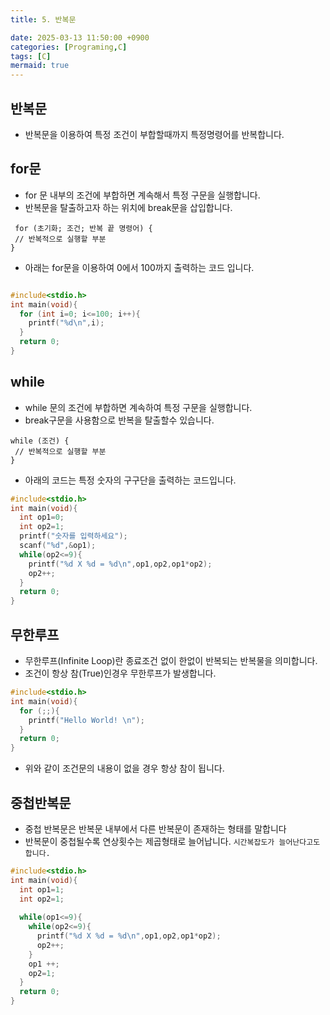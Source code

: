 ```yaml
---
title: 5. 반복문

date: 2025-03-13 11:50:00 +0900
categories: [Programing,C]
tags: [C]
mermaid: true
---
```

## 반복문 
- 반복문을 이용하여 특정 조건이 부합할때까지 특정명령어를 반복합니다.
## for문
- for 문 내부의 조건에 부합하면 계속해서 특정 구문을 실행합니다.
- 반복문을 탈출하고자 하는 위치에 break문을 삽입합니다.

```shell
 for (초기화; 조건; 반복 끝 명령어) {
 // 반복적으로 실행할 부분
}
```

- 아래는 for문을 이용하여 0에서 100까지 출력하는 코드 입니다.

```c

#include<stdio.h>
int main(void){
  for (int i=0; i<=100; i++){
    printf("%d\n",i);
  }
  return 0;
}

```
## while
- while 문의 조건에 부합하면 계속하여 특정 구문을 실행합니다.
- break구문을 사용함으로 반복을 탈출할수 있습니다.
```shell
while (조건) {
 // 반복적으로 실행할 부분
}
```
- 아래의 코드는 특정 숫자의 구구단을 출력하는 코드입니다.

```c
#include<stdio.h>
int main(void){
  int op1=0;
  int op2=1;
  printf("숫자를 입력하세요");
  scanf("%d",&op1);
  while(op2<=9){
    printf("%d X %d = %d\n",op1,op2,op1*op2);
    op2++;
  }
  return 0;
}

```
## 무한루프
- 무한루프(Infinite Loop)란 종료조건 없이 한없이 반복되는 반복물을 의미합니다. 
- 조건이 항상 참(True)인경우 무한루프가 발생합니다.

```c
#include<stdio.h>
int main(void){
  for (;;){
    printf("Hello World! \n");
  }
  return 0;
}
```
- 위와 같이 조건문의 내용이 없을 경우 항상 참이 됩니다.
## 중첩반복문
- 중첩 반복문은 반복문 내부에서 다른 반복문이 존재하는 형태를 말합니다
- 반복문이 중첩될수록 연상횟수는 제곱형태로 늘어납니다. `시간복잡도가 늘어난다고도 합니다.`

```c
#include<stdio.h>
int main(void){
  int op1=1;
  int op2=1;
  
  while(op1<=9){
    while(op2<=9){
      printf("%d X %d = %d\n",op1,op2,op1*op2);
      op2++;
    }
    op1 ++;  
    op2=1;
  }
  return 0;
}

```
